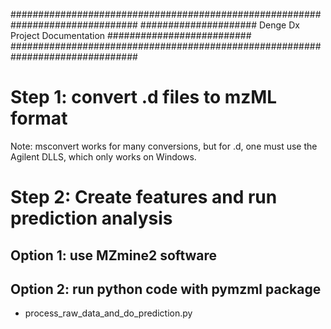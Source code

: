###############################################################################
##################### Denge Dx Project Documentation ##########################
###############################################################################


Step 1: convert .d files to mzML format 
========================================

Note: msconvert works for many conversions, but for .d, one must use the Agilent DLLS, which only works on Windows.  


Step 2: Create features and run prediction analysis
===================================================

## Option 1: use MZmine2 software

## Option 2: run python code with pymzml package

* process_raw_data_and_do_prediction.py
